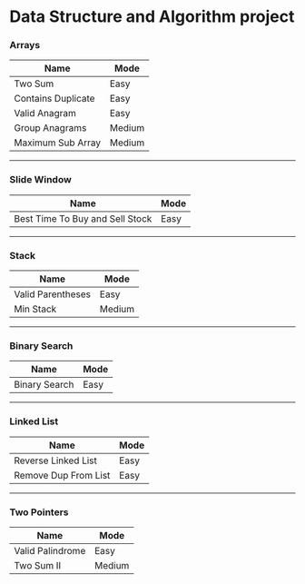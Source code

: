 # Data Structure and Algorithm project

### Arrays
| Name               | Mode   |
|--------------------|--------|
| Two Sum            | Easy   |
| Contains Duplicate | Easy   |
| Valid Anagram      | Easy   |
| Group Anagrams     | Medium |
| Maximum Sub Array  | Medium |
 
___

### Slide Window
| Name | Mode   |
|------|--------|
|  Best Time To Buy and Sell Stock | Easy |

___

### Stack
| Name              | Mode   |
|-------------------|--------|
| Valid Parentheses | Easy |
| Min Stack | Medium |

___

### Binary Search
| Name          | Mode   |
|---------------|--------|
| Binary Search | Easy |


___

### Linked List
| Name                 | Mode   |
|----------------------|--------|
| Reverse Linked List  | Easy |
| Remove Dup From List | Easy |


---
### Two Pointers
| Name       | Mode   |
|------------|--------|
| Valid Palindrome | Easy   |
| Two Sum II | Medium |